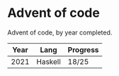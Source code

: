 # Advent of code

Advent of code, by year completed.

| Year | Lang | Progress |
| --- | --- | --- |
| 2021 | Haskell | 18/25 | 
